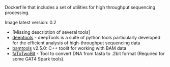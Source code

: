 Dockerfile that includes a set of utilities for high throughput sequencing processing.

Image latest version: 0.2 
- [Missing description of several tools]
- [deeptools](https://deeptools.readthedocs.io/en/latest/) - deepTools is a suite of python tools particularly developed for the efficient analysis of high-throughput sequencing data
- [bamtools](https://github.com/pezmaster31/bamtools) v2.5.0: C++ toolit for working with BAM data
- [faToTwoBit](https://genome.ucsc.edu/goldenpath/help/blatSpec.html#faToTwoBitUsage) - Tool to convert DNA from fasta to .2bit format (Required for some GAT4 Spark tools).

